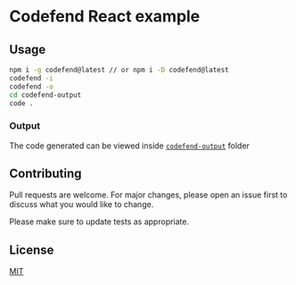 # Codefend React example

## Usage

```bash
npm i -g codefend@latest // or npm i -D codefend@latest
codefend -i
codefend -o
cd codefend-output
code .
```

### Output

The code generated can be viewed inside [`codefend-output`](https://github.com/Codefend/core/tree/main/examples/react/codefend-output) folder

## Contributing

Pull requests are welcome. For major changes, please open an issue first to discuss what you would like to change.

Please make sure to update tests as appropriate.

## License

[MIT](https://choosealicense.com/licenses/mit/)
